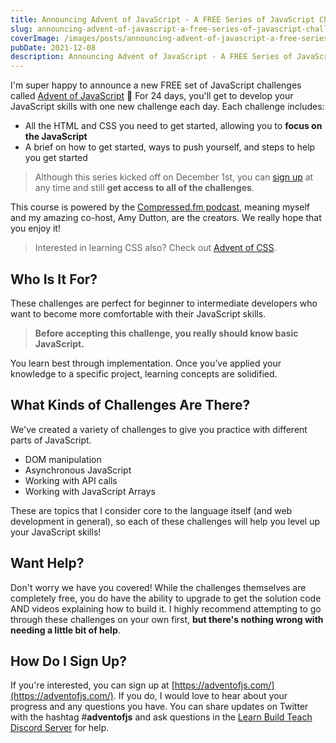 ```yaml
---
title: Announcing Advent of JavaScript - A FREE Series of JavaScript Challenges
slug: announcing-advent-of-javascript-a-free-series-of-javascript-challenges
coverImage: /images/posts/announcing-advent-of-javascript-a-free-series-of-javascript-challenges/cover.png
pubDate: 2021-12-08
description: Announcing Advent of JavaScript - A FREE Series of JavaScript Challenges
---
```


I'm super happy to announce a new FREE set of JavaScript challenges called [Advent of JavaScript](https://adventofjs.com/) 🎉 For 24 days, you'll get to develop your JavaScript skills with one new challenge each day. Each challenge includes:

- All the HTML and CSS you need to get started, allowing you to **focus on the JavaScript**
- A brief on how to get started, ways to push yourself, and steps to help you get started

> Although this series kicked off on December 1st, you can [sign up](https://adventofjs.com/) at any time and still **get access to all of the challenges**.

This course is powered by the [Compressed.fm podcast](https://compressed.fm/), meaning myself and my amazing co-host, Amy Dutton, are the creators. We really hope that you enjoy it!

> Interested in learning CSS also? Check out [Advent of CSS](https://www.adventofcss.com).

## Who Is It For?

These challenges are perfect for beginner to intermediate developers who want to become more comfortable with their JavaScript skills.

> **Before accepting this challenge, you really should know basic JavaScript.**

You learn best through implementation. Once you’ve applied your knowledge to a specific project, learning concepts are solidified.

## What Kinds of Challenges Are There?

We've created a variety of challenges to give you practice with different parts of JavaScript.

- DOM manipulation
- Asynchronous JavaScript
- Working with API calls
- Working with JavaScript Arrays

These are topics that I consider core to the language itself (and web development in general), so each of these challenges will help you level up your JavaScript skills!

## Want Help?

Don't worry we have you covered! While the challenges themselves are completely free, you do have the ability to upgrade to get the solution code AND videos explaining how to build it. I highly recommend attempting to go through these challenges on your own first, **but there's nothing wrong with needing a little bit of help**.

## How Do I Sign Up?

If you're interested, you can sign up at [https://adventofjs.com/](https://adventofjs.com/). If you do, I would love to hear about your progress and any questions you have. You can share updates on Twitter with the hashtag #**adventofjs** and ask questions in the [Learn Build Teach Discord Server](https://learnbuildteach.com/) for help.
